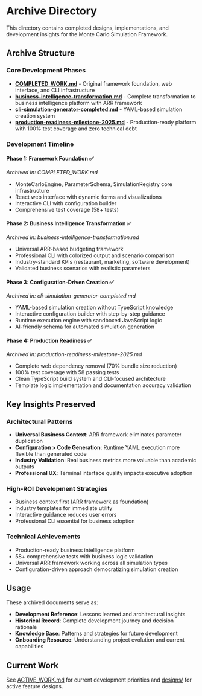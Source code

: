 # Archive Directory

This directory contains completed designs, implementations, and development insights for the Monte Carlo Simulation Framework.

## Archive Structure

### Core Development Phases
- **[COMPLETED_WORK.md](COMPLETED_WORK.md)** - Original framework foundation, web interface, and CLI infrastructure
- **[business-intelligence-transformation.md](business-intelligence-transformation.md)** - Complete transformation to business intelligence platform with ARR framework
- **[cli-simulation-generator-completed.md](cli-simulation-generator-completed.md)** - YAML-based simulation creation system
- **[production-readiness-milestone-2025.md](production-readiness-milestone-2025.md)** - Production-ready platform with 100% test coverage and zero technical debt

### Development Timeline

#### Phase 1: Framework Foundation ✅
*Archived in: COMPLETED_WORK.md*
- MonteCarloEngine, ParameterSchema, SimulationRegistry core infrastructure
- React web interface with dynamic forms and visualizations
- Interactive CLI with configuration builder
- Comprehensive test coverage (58+ tests)

#### Phase 2: Business Intelligence Transformation ✅  
*Archived in: business-intelligence-transformation.md*
- Universal ARR-based budgeting framework
- Professional CLI with colorized output and scenario comparison
- Industry-standard KPIs (restaurant, marketing, software development)
- Validated business scenarios with realistic parameters

#### Phase 3: Configuration-Driven Creation ✅
*Archived in: cli-simulation-generator-completed.md*
- YAML-based simulation creation without TypeScript knowledge
- Interactive configuration builder with step-by-step guidance
- Runtime execution engine with sandboxed JavaScript logic
- AI-friendly schema for automated simulation generation

#### Phase 4: Production Readiness ✅
*Archived in: production-readiness-milestone-2025.md*
- Complete web dependency removal (70% bundle size reduction)
- 100% test coverage with 58 passing tests
- Clean TypeScript build system and CLI-focused architecture
- Template logic implementation and documentation accuracy validation

## Key Insights Preserved

### Architectural Patterns
- **Universal Business Context**: ARR framework eliminates parameter duplication
- **Configuration > Code Generation**: Runtime YAML execution more flexible than generated code
- **Industry Validation**: Real business metrics more valuable than academic outputs
- **Professional UX**: Terminal interface quality impacts executive adoption

### High-ROI Development Strategies
- Business context first (ARR framework as foundation)
- Industry templates for immediate utility
- Interactive guidance reduces user errors
- Professional CLI essential for business adoption

### Technical Achievements
- Production-ready business intelligence platform
- 58+ comprehensive tests with business logic validation
- Universal ARR framework working across all simulation types
- Configuration-driven approach democratizing simulation creation

## Usage

These archived documents serve as:
- **Development Reference**: Lessons learned and architectural insights
- **Historical Record**: Complete development journey and decision rationale
- **Knowledge Base**: Patterns and strategies for future development
- **Onboarding Resource**: Understanding project evolution and current capabilities

## Current Work

See [ACTIVE_WORK.md](../ACTIVE_WORK.md) for current development priorities and [designs/](../designs/) for active feature designs.